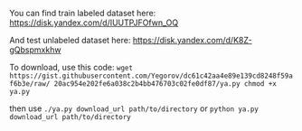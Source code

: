 
You can find train labeled dataset here: https://disk.yandex.com/d/IUUTPJFOfwn_OQ

And test unlabeled dataset here: https://disk.yandex.com/d/K8Z-gQbspmxkhw

To download, use this code:
`wget https://gist.githubusercontent.com/Yegorov/dc61c42aa4e89e139cd8248f59af6b3e/raw/
20ac954e202fe6a038c2b4bb476703c02fe0df87/ya.py
chmod +x ya.py`

then use
`./ya.py download_url path/to/directory`
or
`python ya.py download_url path/to/directory`
